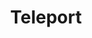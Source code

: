 ---
title: "Teleport"
index:
  - teleport
permalink: /spells/teleport/
tags:
  - Spell
  - 7th Level
  - Conjuration
available_for:
  - Bard
  - Sorcerer
  - Wizard
level: "7th Level"
school: "Conjuration"
range: "10 ft"
area: "10 ft"
shape: "Cube"
comp:
  - V
description: |
  This spell instantly transports you and up to eight willing creatures of your choice that you can see within range, or a single object that you can see within range, to a destination you select. If you target an object, it must be able to fit entirely inside a 10-foot cube, and it can't be held or carried by an unwilling creature.

  The destination you choose must be known to you, and it must be on the same plane of existence as you. Your familiarity with the destination determines whether you arrive there successfully. The GM rolls d100 and consults the table.

  | Familiarity | Mishap | Similar Area | Off Target | On Target |
  | :--- | :--- | :--- | :--- | :--- |
  | Permanent circle | -- | -- | -- | 01-100 |
  | Associated object | -- | -- | -- | 01-100 |
  | Very familiar | 01-05 | 06-13 | 14-24 | 25-100 |
  | Seen casually | 01-33 | 34-43 | 44-53 | 54-100 |
  | Viewed once | 01-43 | 44-53 | 54-73 | 74-100 |
  | Description | 01-43 | 44-53 | 54-73 | 74-100 |
  | False destination | 01-50 | 51-100 | -- | -- |

  ***Familiarity.*** "Permanent circle" means a permanent teleportation circle whose sigil sequence you know.

  "Associated object" means that you possess an object taken from the desired destination within the last six months, such as a book from a wizard's library, bed linen from a royal suite, or a chunk of marble from a lich's secret tomb.

  "Very familiar" is a place you have been very often, a place you have carefully studied, or a place you can see when you cast the spell.

  "Seen casually" is someplace you have seen more than once but with which you aren't very familiar.

  "Viewed once" is a place you have seen once, possibly using magic.

  "Description" is a place whose location and appearance you know through someone else's description, perhaps from a map.

  "False destination" is a place that doesn't exist. Perhaps you tried to scry an enemy's sanctum but instead viewed an illusion, or you are attempting to teleport to a familiar location that no longer exists.

  ***On Target.*** You and your group (or the target object) appear where you want to.

  ***Off Target.*** You and your group (or the target object) appear a random distance away from the destination in a random direction. Distance off target is 1d10 x 1d10 percent of the distance that was to be traveled. For example, if you tried to travel 120 miles, landed off target, and rolled a 5 and 3 on the two d10s, then you would be off target by 15 percent, or 18 miles. The GM determines the direction off target randomly by rolling a d8 and designating 1 as north, 2 as northeast, 3 as east, and so on around the points of the compass.  If you were teleporting to a coastal city and wound up 18 miles out at sea, you could be in trouble.

  ***Similar Area.*** You and your group (or the target object) wind up in a different area that's visually or thematically similar to the target area. If you are heading for your home laboratory, for example, you might wind up in another wizard's laboratory or in an alchemical supply shop that has many of the same tools and implements as your laboratory. Generally, you appear in the closest similar place, but since the spell has no range limit, you could conceivably wind up anywhere on the plane.

  ***Mishap.*** The spell's unpredictable magic results in a difficult journey. Each teleporting creature (or the target object) takes 3d10 force damage, and the GM rerolls on the table to see where you wind up (multiple mishaps can occur, dealing damage each time).
excerpt: "This spell instantly transports you and up to eight willing creatures of your choice that you can see within range, or a single object that you can see within range, to a destination you select."
source: "Basic Rules"
---
